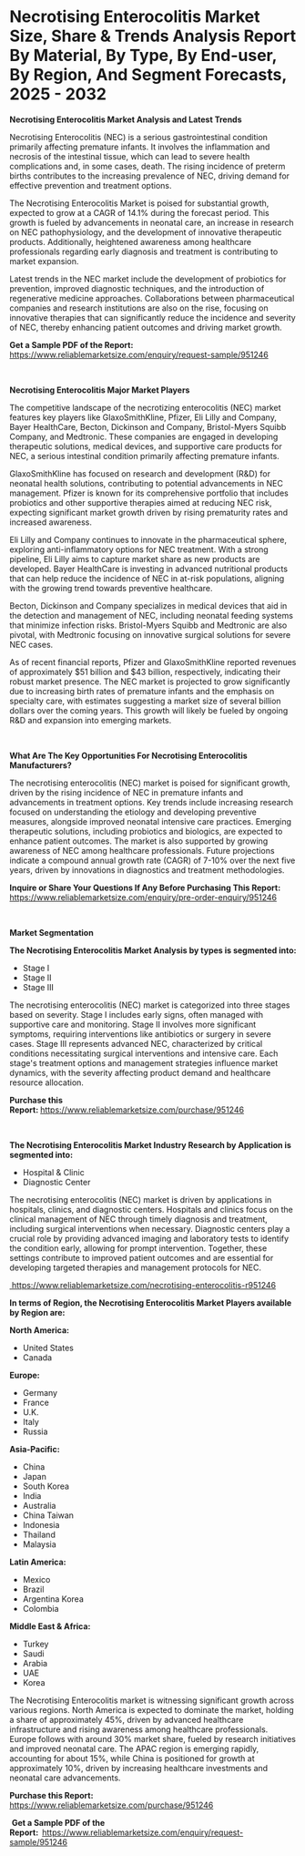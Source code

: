 <p><h1>Necrotising Enterocolitis Market Size, Share & Trends Analysis Report By Material, By Type, By End-user, By Region, And Segment Forecasts, 2025 - 2032</h1></p><p><strong>Necrotising Enterocolitis Market Analysis and Latest Trends</strong></p>
<p><p>Necrotising Enterocolitis (NEC) is a serious gastrointestinal condition primarily affecting premature infants. It involves the inflammation and necrosis of the intestinal tissue, which can lead to severe health complications and, in some cases, death. The rising incidence of preterm births contributes to the increasing prevalence of NEC, driving demand for effective prevention and treatment options. </p><p>The Necrotising Enterocolitis Market is poised for substantial growth, expected to grow at a CAGR of 14.1% during the forecast period. This growth is fueled by advancements in neonatal care, an increase in research on NEC pathophysiology, and the development of innovative therapeutic products. Additionally, heightened awareness among healthcare professionals regarding early diagnosis and treatment is contributing to market expansion. </p><p>Latest trends in the NEC market include the development of probiotics for prevention, improved diagnostic techniques, and the introduction of regenerative medicine approaches. Collaborations between pharmaceutical companies and research institutions are also on the rise, focusing on innovative therapies that can significantly reduce the incidence and severity of NEC, thereby enhancing patient outcomes and driving market growth.</p></p>
<p><strong>Get a Sample PDF of the Report:&nbsp;</strong> <a href="https://www.reliablemarketsize.com/enquiry/request-sample/951246?utm_campaign=2935&utm_medium=2&utm_source=Github&utm_content=ia&utm_term=17042025&utm_id=necrotising-enterocolitis">https://www.reliablemarketsize.com/enquiry/request-sample/951246</a></p>
<p>&nbsp;</p>
<p><strong>Necrotising Enterocolitis Major Market Players</strong></p>
<p><p>The competitive landscape of the necrotizing enterocolitis (NEC) market features key players like GlaxoSmithKline, Pfizer, Eli Lilly and Company, Bayer HealthCare, Becton, Dickinson and Company, Bristol-Myers Squibb Company, and Medtronic. These companies are engaged in developing therapeutic solutions, medical devices, and supportive care products for NEC, a serious intestinal condition primarily affecting premature infants.</p><p>GlaxoSmithKline has focused on research and development (R&D) for neonatal health solutions, contributing to potential advancements in NEC management. Pfizer is known for its comprehensive portfolio that includes probiotics and other supportive therapies aimed at reducing NEC risk, expecting significant market growth driven by rising prematurity rates and increased awareness.</p><p>Eli Lilly and Company continues to innovate in the pharmaceutical sphere, exploring anti-inflammatory options for NEC treatment. With a strong pipeline, Eli Lilly aims to capture market share as new products are developed. Bayer HealthCare is investing in advanced nutritional products that can help reduce the incidence of NEC in at-risk populations, aligning with the growing trend towards preventive healthcare.</p><p>Becton, Dickinson and Company specializes in medical devices that aid in the detection and management of NEC, including neonatal feeding systems that minimize infection risks. Bristol-Myers Squibb and Medtronic are also pivotal, with Medtronic focusing on innovative surgical solutions for severe NEC cases.</p><p>As of recent financial reports, Pfizer and GlaxoSmithKline reported revenues of approximately $51 billion and $43 billion, respectively, indicating their robust market presence. The NEC market is projected to grow significantly due to increasing birth rates of premature infants and the emphasis on specialty care, with estimates suggesting a market size of several billion dollars over the coming years. This growth will likely be fueled by ongoing R&D and expansion into emerging markets.</p></p>
<p>&nbsp;</p>
<p><strong>What Are The Key Opportunities For Necrotising Enterocolitis Manufacturers?</strong></p>
<p><p>The necrotising enterocolitis (NEC) market is poised for significant growth, driven by the rising incidence of NEC in premature infants and advancements in treatment options. Key trends include increasing research focused on understanding the etiology and developing preventive measures, alongside improved neonatal intensive care practices. Emerging therapeutic solutions, including probiotics and biologics, are expected to enhance patient outcomes. The market is also supported by growing awareness of NEC among healthcare professionals. Future projections indicate a compound annual growth rate (CAGR) of 7-10% over the next five years, driven by innovations in diagnostics and treatment methodologies.</p></p>
<p><strong>Inquire or Share Your Questions If Any Before Purchasing This Report:</strong> <a href="https://www.reliablemarketsize.com/enquiry/pre-order-enquiry/951246?utm_campaign=2935&utm_medium=2&utm_source=Github&utm_content=ia&utm_term=17042025&utm_id=necrotising-enterocolitis">https://www.reliablemarketsize.com/enquiry/pre-order-enquiry/951246</a></p>
<p>&nbsp;</p>
<p><strong>Market Segmentation</strong></p>
<p><strong>The Necrotising Enterocolitis Market Analysis by types is segmented into:</strong></p>
<p><ul><li>Stage I</li><li>Stage II</li><li>Stage III</li></ul></p>
<p><p>The necrotising enterocolitis (NEC) market is categorized into three stages based on severity. Stage I includes early signs, often managed with supportive care and monitoring. Stage II involves more significant symptoms, requiring interventions like antibiotics or surgery in severe cases. Stage III represents advanced NEC, characterized by critical conditions necessitating surgical interventions and intensive care. Each stage's treatment options and management strategies influence market dynamics, with the severity affecting product demand and healthcare resource allocation.</p></p>
<p><strong>Purchase this Report:&nbsp;</strong><a href="https://www.reliablemarketsize.com/purchase/951246?utm_campaign=2935&utm_medium=2&utm_source=Github&utm_content=ia&utm_term=17042025&utm_id=necrotising-enterocolitis">https://www.reliablemarketsize.com/purchase/951246</a></p>
<p>&nbsp;</p>
<p><strong>The Necrotising Enterocolitis Market Industry Research by Application is segmented into:</strong></p>
<p><ul><li>Hospital & Clinic</li><li>Diagnostic Center</li></ul></p>
<p><p>The necrotising enterocolitis (NEC) market is driven by applications in hospitals, clinics, and diagnostic centers. Hospitals and clinics focus on the clinical management of NEC through timely diagnosis and treatment, including surgical interventions when necessary. Diagnostic centers play a crucial role by providing advanced imaging and laboratory tests to identify the condition early, allowing for prompt intervention. Together, these settings contribute to improved patient outcomes and are essential for developing targeted therapies and management protocols for NEC.</p></p>
<p><a href="https://www.reliablemarketsize.com/necrotising-enterocolitis-r951246?utm_campaign=2935&utm_medium=2&utm_source=Github&utm_content=ia&utm_term=17042025&utm_id=necrotising-enterocolitis">&nbsp;https://www.reliablemarketsize.com/necrotising-enterocolitis-r951246</a></p>
<p><strong>In terms of Region, the Necrotising Enterocolitis Market Players available by Region are:</strong></p>
<p>
    <p> <strong> North America: </strong>
        <ul>
            <li>United States</li>
            <li>Canada</li>
        </ul>
        </p> 
    <p> <strong> Europe: </strong>
        <ul>
            <li>Germany</li>
            <li>France</li>
            <li>U.K.</li>
            <li>Italy</li>
            <li>Russia</li>
        </ul>
        </p> 
    <p> <strong> Asia-Pacific: </strong>
        <ul>
            <li>China</li>
            <li>Japan</li>
            <li>South Korea</li>
            <li>India</li>
            <li>Australia</li>
            <li>China Taiwan</li>
            <li>Indonesia</li>
            <li>Thailand</li>
            <li>Malaysia</li>
        </ul>
        </p> 
    <p> <strong> Latin America: </strong>
        <ul>
            <li>Mexico</li>
            <li>Brazil</li>
            <li>Argentina Korea</li>
            <li>Colombia</li>
        </ul>
        </p> 
    <p> <strong> Middle East & Africa: </strong>
        <ul>
            <li>Turkey</li>
            <li>Saudi</li>
            <li>Arabia</li>
            <li>UAE</li>
            <li>Korea</li>
        </ul>
    </p>
    </p>
<p><p>The Necrotising Enterocolitis market is witnessing significant growth across various regions. North America is expected to dominate the market, holding a share of approximately 45%, driven by advanced healthcare infrastructure and rising awareness among healthcare professionals. Europe follows with around 30% market share, fueled by research initiatives and improved neonatal care. The APAC region is emerging rapidly, accounting for about 15%, while China is positioned for growth at approximately 10%, driven by increasing healthcare investments and neonatal care advancements.</p></p>
<p><strong>Purchase this Report: </strong><a href="https://www.reliablemarketsize.com/purchase/951246?utm_campaign=2935&utm_medium=2&utm_source=Github&utm_content=ia&utm_term=17042025&utm_id=necrotising-enterocolitis">https://www.reliablemarketsize.com/purchase/951246</a></p>
<p>&nbsp;<strong>Get a Sample PDF of the Report:&nbsp;&nbsp;</strong><a href="https://www.reliablemarketsize.com/enquiry/request-sample/951246?utm_campaign=2935&utm_medium=2&utm_source=Github&utm_content=ia&utm_term=17042025&utm_id=necrotising-enterocolitis">https://www.reliablemarketsize.com/enquiry/request-sample/951246</a></p>
<p><strong></strong></p>
<p><p></p><p></p><p></p></p>